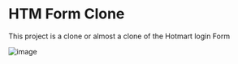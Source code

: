 <h1>HTM Form Clone </h1>

<p>This project is a clone or almost a clone of the 
Hotmart login Form</p>

![image](https://github.com/zezindev/hotmart-form-clone/assets/106349802/81f9f1ba-fb52-4fe4-bce6-6b6c71b78f84)
